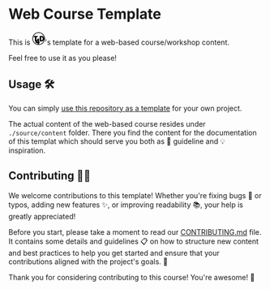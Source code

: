 # Web Course Template

This is <img src="./source/_static/T4D_logo_bw.svg" alt="T4D" width="25" height="25">'s template for a web-based
course/workshop content.

Feel free to use it as you please!

## Usage 🛠️

You can simply [use this repository as a template](https://github.com/new?template_name=web-course-template&template_owner=t4d-gmbh) for your own project.

The actual content of the web-based course resides under `./source/content` folder.
There you find the content for the documentation of this templat which should serve you both as 🧭 guideline and 💡 inspiration.


<!-- include-upper -->

## Contributing 🤝🎉

We welcome contributions to this template!
Whether you're fixing bugs 🐛 or typos, adding new features ✨, or improving readability 📚, your help is greatly appreciated!

Before you start, please take a moment to read our [CONTRIBUTING.md](CONTRIBUTING.md) file.
It contains some details and guidelines 📋 on how to structure new content and best practices to help you get started and ensure that your contributions aligned with the project's goals. 🚀

Thank you for considering contributing to this course! You're awesome! 🌟
